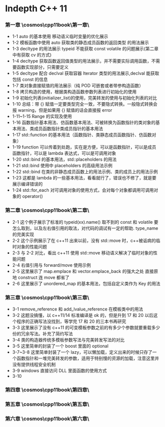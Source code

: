 # Indepth C++ 11

### 第一章 \cosmos\cpp11book\第一章\

- 1-1 auto 的基本使用 移动语义临时变量的优化展示
- 1-2 模板函数中使用 auto 获取类的静态成员函数的返回类型 的用法展示
- 1-3 decltype 的用法展示 typeid 不能获取 const volatile 的问题展示(第二章中有获取 cv 的方式)
- 1-4 decltype 获取函数返回值类型的用法展示，并不需要实际调用函数，不需要函数实现部分，只需要定义
- 1-5 decltype 配合 declval 获取容器 Iterator 类型的用法展示,declval 能获取包括 const 的信息
- 1-7 类对象直接赋值的用法展示（纯 POD 可嵌套或者带参构造函数）
- 1-8 拷贝构造的使用，根据类构造函数参数列表进行初始化的使用
- 1-9 初始化列表(initializer_list)的使用，完美转发的使用与初始化列表的对比
- 1-10 总结：带 {} 赋值一定要类型完全一致，不要隐式转换。一般隐式转换会报 warning，但是如果用 {} 赋值的话会直接报 error
- 1-11~1-15 Range 的实现及使用
- 1-16 函数指针基本用法、仿函数基本用法、可被转换为函数指针的类对象的基本用法、类成员函数指针类成员指针的基本用法
- 1-17 std::function 的基本用法（函数指针、类静态成员函数指针、仿函数对象）
- 1-19 function 可以传着到处跑，实在是方便，可以是函数指针，可以是成员函数指针，可以是 lambda 表达式，可以是可调用对象
- 1-20 std::bind 的基本用法，std::placeholders 的用法
- 1-21 std::bind 使用中 placeholders 的高级用法示例
- 1-22 std::bind 在类的非静态成员函数上的用法示例、类的成员上的用法示例
- 1-23 这都是 lambda 的一些基本用法，看看就行了，错误也不修了，就是要展示编译错误的
- 1-24 std::for_each 对可调用对象的使用方式，会对每个对象都调用可调用对象的 operator()

### 第二章 \cosmos\cpp11book\第二章\

- 2-1 这个例子展示了标准的 typeid(xx).name() 取不到的 const 和 volatile 要怎么取到，以及左右值引用的取法，对代码的调试有一定的帮助. type_name 的完美实现
- 2-2 这个示例展示了在 c++11 出来以前，没有 std::move 时，c++被诟病的临时对象的性能问题
- 2-3 与 2-2 对比，看出 c++11 使用 std::move 移动语义解决了临时对象的性能问题
- 2-4 右值引用与 forward/move 使用示例
- 2-5 这里展示了 map.emplace 和 vector.emplace_back 的强大之处 直接原地 construct 连 move 都省了
- 2-6 这里展示了 unordered_map 的基本用法，包括自定义类作为 Key 的用法

### 第三章 \cosmos\cpp11book\第三章\

- 3-1 remove_reference 和 add_lvalue_reference 在模板类中的用法
- 3-2 这题没搞懂，以 c++11/14 标准编译是 ok 的，但是升到 17 和 20 以后这个程序的正确写法没找到，等学完 17 和 20 的三本书再研究
- 3-3 这里展示了没有 c++11 的可变模板参数之前的有多少个参数就要重载多少份的冗余写法。补充了简约写法
- 3-4 类的构造器传统多模板参数写法与完美转发写法的对比
- 3-5 这里简单的封装了一个 boost 里面的 optional
- 3-7~3-8 这里简单封装了一个 lazy，可以懒加载，定义出来的时候只存了一个函数指针和一堆完美转发的参数，适用于特别慢的资源的加载，注意这里并没有提供线程安全机制
- 3-9 windows 直接访问 DLL 里面函数的使用方式
- 3-10

### 第四章 \cosmos\cpp11book\第四章\

### 第五章 \cosmos\cpp11book\第五章\

### 第六章 \cosmos\cpp11book\第六章\

